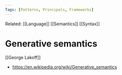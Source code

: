 ```yaml
---
Tags: [Patterns, Principals, Frameworks]
---
```

Related: [[Language]] [[Semantics]] [[Syntax]]
# Generative semantics

[[George Lakoff]]
- https://en.wikipedia.org/wiki/Generative_semantics

